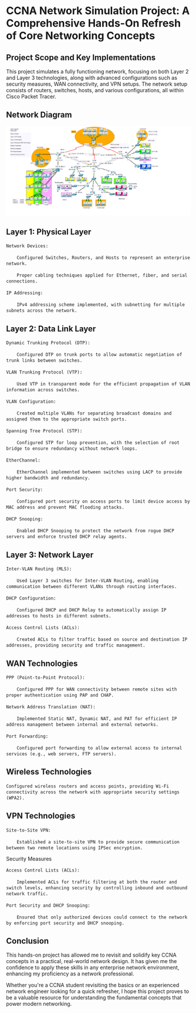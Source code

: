 # CCNA Network Simulation Project: A Comprehensive Hands-On Refresh of Core Networking Concepts

## Project Scope and Key Implementations

This project simulates a fully functioning network, focusing on both Layer 2 and Layer 3 technologies, along with advanced configurations such as security measures, WAN connectivity, and VPN setups. The network setup consists of routers, switches, hosts, and various configurations, all within Cisco Packet Tracer.

## Network Diagram
![Network Diagram](SeifNetworks-Lab.png)

## Layer 1: Physical Layer

    Network Devices:

        Configured Switches, Routers, and Hosts to represent an enterprise network.

        Proper cabling techniques applied for Ethernet, fiber, and serial connections.

    IP Addressing:

        IPv4 addressing scheme implemented, with subnetting for multiple subnets across the network.

## Layer 2: Data Link Layer

    Dynamic Trunking Protocol (DTP):

        Configured DTP on trunk ports to allow automatic negotiation of trunk links between switches.

    VLAN Trunking Protocol (VTP):

        Used VTP in transparent mode for the efficient propagation of VLAN information across switches.

    VLAN Configuration:

        Created multiple VLANs for separating broadcast domains and assigned them to the appropriate switch ports.

    Spanning Tree Protocol (STP):

        Configured STP for loop prevention, with the selection of root bridge to ensure redundancy without network loops.

    EtherChannel:

        EtherChannel implemented between switches using LACP to provide higher bandwidth and redundancy.

    Port Security:

        Configured port security on access ports to limit device access by MAC address and prevent MAC flooding attacks.

    DHCP Snooping:

        Enabled DHCP Snooping to protect the network from rogue DHCP servers and enforce trusted DHCP relay agents.

## Layer 3: Network Layer

    Inter-VLAN Routing (MLS):

        Used Layer 3 switches for Inter-VLAN Routing, enabling communication between different VLANs through routing interfaces.

    DHCP Configuration:

        Configured DHCP and DHCP Relay to automatically assign IP addresses to hosts in different subnets.

    Access Control Lists (ACLs):

        Created ACLs to filter traffic based on source and destination IP addresses, providing security and traffic management.

## WAN Technologies

    PPP (Point-to-Point Protocol):

        Configured PPP for WAN connectivity between remote sites with proper authentication using PAP and CHAP.

    Network Address Translation (NAT):

        Implemented Static NAT, Dynamic NAT, and PAT for efficient IP address management between internal and external networks.

    Port Forwarding:

        Configured port forwarding to allow external access to internal services (e.g., web servers, FTP servers).

## Wireless Technologies

    Configured wireless routers and access points, providing Wi-Fi connectivity across the network with appropriate security settings (WPA2).

## VPN Technologies

    Site-to-Site VPN:

        Established a site-to-site VPN to provide secure communication between two remote locations using IPSec encryption.

Security Measures

    Access Control Lists (ACLs):

        Implemented ACLs for traffic filtering at both the router and switch levels, enhancing security by controlling inbound and outbound network traffic.

    Port Security and DHCP Snooping:

        Ensured that only authorized devices could connect to the network by enforcing port security and DHCP snooping.

## Conclusion

This hands-on project has allowed me to revisit and solidify key CCNA concepts in a practical, real-world network design. It has given me the confidence to apply these skills in any enterprise network environment, enhancing my proficiency as a network professional.

Whether you're a CCNA student revisiting the basics or an experienced network engineer looking for a quick refresher, I hope this project proves to be a valuable resource for understanding the fundamental concepts that power modern networking.
